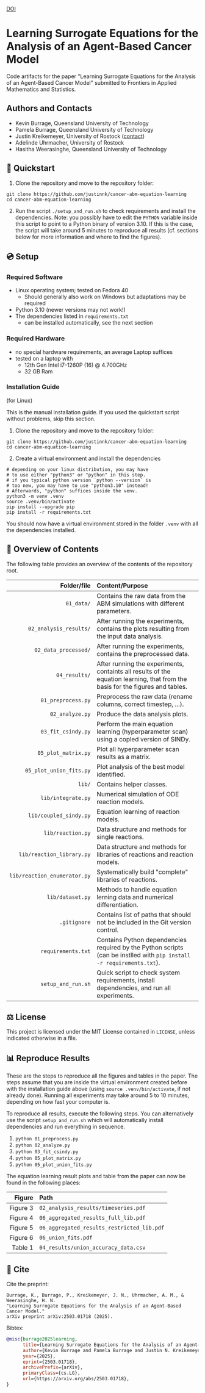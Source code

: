 [DOI](todo)
# Learning Surrogate Equations for the Analysis of an Agent-Based Cancer Model

Code artifacts for the paper "Learning Surrogate Equations for the Analysis of an Agent-Based Cancer Model" submitted to Frontiers in Applied Mathematics and Statistics. 

## Authors and Contacts

- Kevin Burrage, Queensland University of Technology
- Pamela Burrage, Queensland University of Technology
- Justin Kreikemeyer, University of Rostock ([contact](https://mosi.informatik.uni-rostock.de/team/staff/justin-kreikemeyer/))
- Adelinde Uhrmacher, University of Rostock
- Hasitha Weerasinghe, Queensland University of Technology

## :rocket: Quickstart

1. Clone the repository and move to the repository folder:
```shell
git clone https://github.com/justinnk/cancer-abm-equation-learning
cd cancer-abm-equation-learning
```
2. Run the script `./setup_and_run.sh` to check requirements and install the dependencies. Note: you possibly have to edit the `PYTHON` variable inside this script to point to a Python binary of version 3.10. If this is the case, the script will take around 5 minutes to reproduce all results (cf. sections below for more information and where to find the figures).

## :cd: Setup

### Required Software

- Linux operating system; tested on Fedora 40
  - Should generally also work on Windows but adaptations may be required
- Python 3.10 (newer versions may not work!)
- The dependencies listed in `requirements.txt`
  - can be installed automatically, see the next section

### Required Hardware

- no special hardware requirements, an average Laptop suffices
- tested on a laptop with
  - 12th Gen Intel i7-1260P (16) @ 4.700GHz
  - 32 GB Ram

### Installation Guide
(for Linux)

This is the manual installation guide. If you used the quickstart script without problems, skip this section.

1. Clone the repository and move to the repository folder:
```shell
git clone https://github.com/justinnk/cancer-abm-equation-learning
cd cancer-abm-equation-learning
```
2. Create a virtual environment and install the dependencies
```shell
# depending on your linux distribution, you may have
# to use either "python3" or "python" in this step.
# if you typical python version `python --version` is
# too new, you may have to use "python3.10" instead!
# Afterwards, "python" suffices inside the venv.
python3 -m venv .venv      
source .venv/bin/activate
pip install --upgrade pip
pip install -r requirements.txt
```
You should now have a virtual environment stored in the folder `.venv` with all the dependencies installed.
 
## :file_folder: Overview of Contents

The following table provides an overview of the contents of the repository root.

| Folder/file                                               | Content/Purpose                                                                                                                                |
| ------:                                                   | :--------                                                                                                                                      |
| `01_data/`                                                | Contains the raw data from the ABM simulations with different parameters.                                                                      |
| `02_analysis_results/`                                    | After running the experiments, contains the plots resulting from the input data analysis.                                                      |
| `02_data_processed/`                                      | After running the experiments, contains the preprocessed data.                                                                                 |
| `04_results/`                                             | After running the experiments, containts all results of the equation learning, that from the basis for the figures and tables.                 |
| `01_preprocess.py`                                        | Preprocess the raw data (rename columns, correct timestep, ...).                                                                               |
| `02_analyze.py`                                           | Produce the data analysis plots.                                                                                                               |
| `03_fit_csindy.py`                                        | Perform the main equation learning (hyperparameter scan) using a copled version of SINDy.                                                      |
| `05_plot_matrix.py`                                       | Plot all hyperparameter scan results as a matrix.                                                                                              |
| `05_plot_union_fits.py`                                   | Plot analysis of the best model identified.                                                                                                    |
| `lib/`                                                    | Contains helper classes.                                                                                                                       |
| `lib/integrate.py`                                        | Numerical simulation of ODE reaction models.                                                                                                   |
| `lib/coupled_sindy.py`                                    | Equation learning of reaction models.                                                                                                          |
| `lib/reaction.py`                                         | Data structure and methods for single reactions.                                                                                               |
| `lib/reaction_library.py`                                 | Data structure and methods for libraries of reactions and reaction models.                                                                     |
| `lib/reaction_enumerator.py`                              | Systematically build "complete" libraries of reactions.                                                                                        |
| `lib/dataset.py`                                          | Methods to handle equation lerning data and numerical differentiation.                                                                         |
| `.gitignore`                                              | Contains list of paths that should not be included in the Git version control.                                                                 |
| `requirements.txt`                                        | Contains Python dependencies required by the Python scripts (can be instlled with `pip install -r requirements.txt`).                          |
| `setup_and_run.sh`                                        | Quick script to check system requirements, install dependencies, and run all experiments.                                                      |

## :balance_scale: License

This project is licensed under the MIT License contained in `LICENSE`, unless indicated otherwise in a file.

## :bar_chart: Reproduce Results

These are the steps to reproduce all the figures and tables in the paper.
The steps assume that you are inside the virtual environment created before with the installation guide above (using `source .venv/bin/activate`, if not already done).
Running all experiments may take around 5 to 10 minutes, depending on how fast your computer is. 

To reproduce all results, execute the following steps. You can alternatively use the script `setup_and_run.sh` which will automatically install dependencies and run everything in sequence.

1. `python 01_preprocess.py`
2. `python 02_analyze.py`
3. `python 03_fit_csindy.py`
4. `python 05_plot_matrix.py`
5. `python 05_plot_union_fits.py`

The equation learning result plots and table from the paper can now be found in the following places:

| Figure                | Path                                                                                                   |
| ---:                  | :---                                                                                                   |
| Figure 3              | `02_analysis_results/timeseries.pdf`                                                                   |
| Figure 4              | `06_aggregated_results_full_lib.pdf`                                                                   |
| Figure 5              | `06_aggregated_results_restricted_lib.pdf`                                                             |
| Figure 6              | `06_union_fits.pdf`                                                                                    |
| Table 1               | `04_results/union_accuracy_data.csv`                                                                   |


## :page_facing_up: Cite

Cite the preprint:

```
Burrage, K., Burrage, P., Kreikemeyer, J. N., Uhrmacher, A. M., & Weerasinghe, H. N.
"Learning Surrogate Equations for the Analysis of an Agent-Based Cancer Model."
arXiv preprint arXiv:2503.01718 (2025).
```

Bibtex:

```bib
@misc{burrage2025learning,
      title={Learning Surrogate Equations for the Analysis of an Agent-Based Cancer Model}, 
      author={Kevin Burrage and Pamela Burrage and Justin N. Kreikemeyer and Adelinde M. Uhrmacher and Hasitha N. Weerasinghe},
      year={2025},
      eprint={2503.01718},
      archivePrefix={arXiv},
      primaryClass={cs.LG},
      url={https://arxiv.org/abs/2503.01718}, 
}
```

